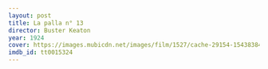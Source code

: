 ```yaml
---
layout: post
title: La palla n° 13
director: Buster Keaton
year: 1924
cover: https://images.mubicdn.net/images/film/1527/cache-29154-1543838423/image-w1280.jpg
imdb_id: tt0015324
---
```

